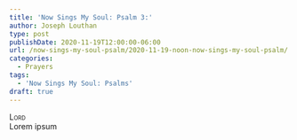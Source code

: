 ```yaml
---
title: 'Now Sings My Soul: Psalm 3:'
author: Joseph Louthan
type: post
publishDate: 2020-11-19T12:00:00-06:00
url: /now-sings-my-soul-psalm/2020-11-19-noon-now-sings-my-soul-psalm/
categories:
  - Prayers
tags:
  - 'Now Sings My Soul: Psalms'
draft: true
---
```


</pre>
<div style="font-variant: small-caps;">Lord</div>
Lorem ipsum
</pre>
